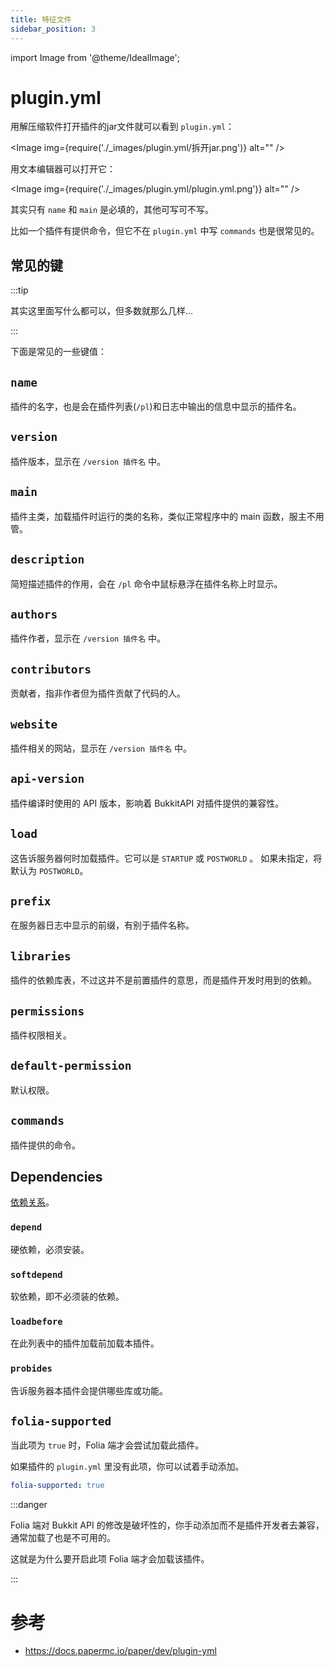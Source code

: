 ```yaml
---
title: 特征文件
sidebar_position: 3
---
```


import Image from '@theme/IdealImage';

# plugin.yml

用解压缩软件打开插件的jar文件就可以看到 `plugin.yml`：

<Image img={require('./_images/plugin.yml/拆开jar.png')} alt="" />

用文本编辑器可以打开它：

<Image img={require('./_images/plugin.yml/plugin.yml.png')} alt="" />

其实只有 `name` 和 `main` 是必填的，其他可写可不写。

比如一个插件有提供命令，但它不在 `plugin.yml` 中写 `commands` 也是很常见的。

## 常见的键

:::tip

其实这里面写什么都可以，但多数就那么几样...

:::

下面是常见的一些键值：

## `name`

插件的名字，也是会在插件列表(`/pl`)和日志中输出的信息中显示的插件名。

## `version`

插件版本，显示在 `/version 插件名` 中。

## `main`

插件主类，加载插件时运行的类的名称，类似正常程序中的 main 函数，服主不用管。

## `description`

简短描述插件的作用，会在 `/pl` 命令中鼠标悬浮在插件名称上时显示。

## `authors`

插件作者，显示在 `/version 插件名` 中。

## `contributors`

贡献者，指非作者但为插件贡献了代码的人。

## `website`

插件相关的网站，显示在 `/version 插件名` 中。

## `api-version`

插件编译时使用的 API 版本，影响着 BukkitAPI 对插件提供的兼容性。

## `load`

这告诉服务器何时加载插件。它可以是 `STARTUP` 或 `POSTWORLD` 。 如果未指定，将默认为 `POSTWORLD`。

## `prefix`

在服务器日志中显示的前缀，有别于插件名称。

## `libraries`

插件的依赖库表，不过这并不是前置插件的意思，而是插件开发时用到的依赖。

## `permissions`

插件权限相关。

## `default-permission`

默认权限。

## `commands`

插件提供的命令。

## Dependencies

[依赖关系](https://docs.papermc.io/paper/dev/plugin-yml#dependencies)。

### `depend`

硬依赖，必须安装。

### `softdepend`

软依赖，即不必须装的依赖。

### `loadbefore`

在此列表中的插件加载前加载本插件。

### `probides`

告诉服务器本插件会提供哪些库或功能。

## `folia-supported`

当此项为 `true` 时，Folia 端才会尝试加载此插件。

如果插件的 `plugin.yml` 里没有此项，你可以试着手动添加。

```yaml
folia-supported: true
```

:::danger

Folia 端对 Bukkit API 的修改是破坏性的，你手动添加而不是插件开发者去兼容，通常加载了也是不可用的。

这就是为什么要开启此项 Folia 端才会加载该插件。

:::

# 参考

- https://docs.papermc.io/paper/dev/plugin-yml
